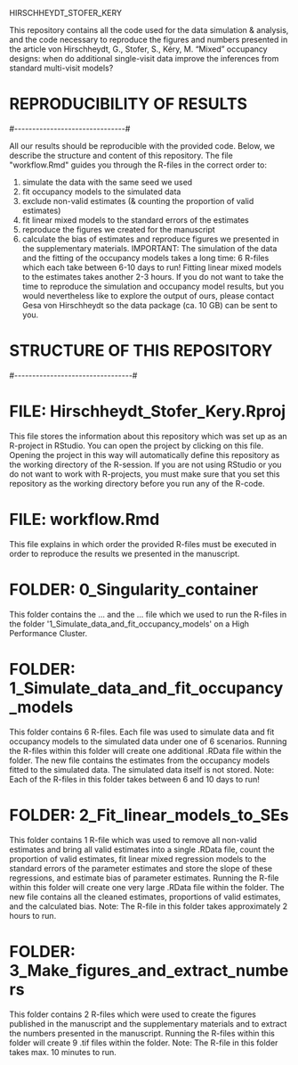 HIRSCHHEYDT_STOFER_KERY

This repository contains all the code used for the data simulation & analysis, and the code necessary to reproduce the figures and numbers presented in the article von Hirschheydt, G., Stofer, S., Kéry, M. “Mixed” occupancy designs: when do additional single-visit data improve the inferences from standard multi-visit models?


#  REPRODUCIBILITY OF RESULTS  ##
#-------------------------------#

All our results should be reproducible with the provided code.
Below, we describe the structure and content of this repository.
The file "workflow.Rmd" guides you through the R-files in the correct order to:
1. simulate the data with the same seed we used
2. fit occupancy models to the simulated data
3. exclude non-valid estimates (& counting the proportion of valid estimates)
4. fit linear mixed models to the standard errors of the estimates
5. reproduce the figures we created for the manuscript
6. calculate the bias of estimates and reproduce figures we presented in the supplementary materials.
IMPORTANT: The simulation of the data and the fitting of the occupancy models takes a long time: 6 R-files which each take between 6-10 days to run! Fitting linear mixed models to the estimates takes another 2-3 hours.
If you do not want to take the time to reproduce the simulation and occupancy model results, but you would nevertheless like to explore the output of ours, please contact Gesa von Hirschheydt so the data package (ca. 10 GB) can be sent to you.


#  STRUCTURE OF THIS REPOSITORY  ##
#---------------------------------#

# FILE: Hirschheydt_Stofer_Kery.Rproj
This file stores the information about this repository which was set up as an R-project in RStudio. You can open the project by clicking on this file. Opening the project in this way will automatically define this repository as the working directory of the R-session.
If you are not using RStudio or you do not want to work with R-projects, you must make sure that you set this repository as the working directory before you run any of the R-code.

# FILE: workflow.Rmd
This file explains in which order the provided R-files must be executed in order to reproduce the results we presented in the manuscript.

# FOLDER: 0_Singularity_container
This folder contains the ... and the ... file which we used to run the R-files in the folder '1_Simulate_data_and_fit_occupancy_models' on a High Performance Cluster.

# FOLDER: 1_Simulate_data_and_fit_occupancy_models
This folder contains 6 R-files. Each file was used to simulate data and fit occupancy models to the simulated data under one of 6 scenarios.
Running the R-files within this folder will create one additional .RData file within the folder. The new file contains the estimates from the occupancy models fitted to the simulated data. The simulated data itself is not stored.
Note: Each of the R-files in this folder takes between 6 and 10 days to run!

# FOLDER: 2_Fit_linear_models_to_SEs
This folder contains 1 R-file which was used to remove all non-valid estimates and bring all valid estimates into a single .RData file, count the proportion of valid estimates, fit linear mixed regression models to the standard errors of the parameter estimates and store the slope of these regressions, and estimate bias of parameter estimates.
Running the R-file within this folder will create one very large .RData file within the folder. The new file contains all the cleaned estimates, proportions of valid estimates, and the calculated bias.
Note: The R-file in this folder takes approximately 2 hours to run.

# FOLDER: 3_Make_figures_and_extract_numbers
This folder contains 2 R-files which were used to create the figures published in the manuscript and the supplementary materials and to extract the numbers presented in the manuscript.
Running the R-files within this folder will create 9 .tif files within the folder.
Note: The R-file in this folder takes max. 10 minutes to run.

